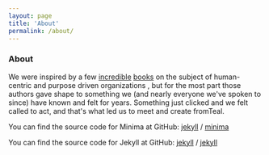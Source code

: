 ```yaml
---
layout: page
title: 'About'
permalink: /about/
---
```


### About

<!-- + fromTeal is your catalyst to begin working on your purpose and make a living doing it. Use the platform to find collaborators who share your purpose, connect with the people who will benefit from your work, and grow into a human-centered organization with our tools to facilitate co-leadership, accountability, and financial equity. + -->

We were inspired by a few [incredible](https://www.reinventingorganizations.com/) [books](https://freedomincbook.com/freedom-inc/) on the subject of human-centric and purpose driven organizations , but for the most part those authors gave shape to something we (and nearly everyone we've spoken to since) have known and felt for years. Something just clicked and we felt called to act, and that's what led us to meet and create fromTeal.  



You can find the source code for Minima at GitHub:
[jekyll][jekyll-organization] /
[minima](https://github.com/jekyll/minima)

You can find the source code for Jekyll at GitHub:
[jekyll][jekyll-organization] /
[jekyll](https://github.com/jekyll/jekyll)


[jekyll-organization]: https://github.com/jekyll
